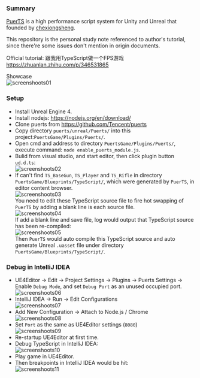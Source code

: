 ### Summary

[PuerTS](https://github.com/Tencent/puerts) is a high performance script system for Unity and Unreal that founded by [chexiongsheng](https://github.com/chexiongsheng).

This repository is the personal study note referenced to author's tutorial, since there're some issues don't mention in origin documents.

Official tutorial:
跟我用TypeScript做一个FPS游戏  
https://zhuanlan.zhihu.com/p/346531865

Showcase  
![screenshoots01](./docs/screenshoots/screenshoot_1.gif)

### Setup

+ Install Unreal Engine 4.
+ Install nodejs: https://nodejs.org/en/download/
+ Clone puerts from https://github.com/Tencent/puerts
+ Copy directory `puerts/unreal/Puerts/` into this project:`PuertsGame/Plugins/Puerts/`.
+ Open cmd and address to directory `PuertsGame/Plugins/Puerts/`, execute command: `node enable_puerts_module.js`.
+ Bulid from visual studio, and start editor, then click plugin button `ud.d.ts`:  
![screenshoots02](./docs/screenshoots/screenshoot_2.png)
+ If can't find `TS_BaseGun`, `TS_Player` and `TS_Rifle` in directory `PuertsGame/Blueprints/TypeScript/`, which were generated by `PuerTS`, in editor content browser.  
![screenshoots03](./docs/screenshoots/screenshoot_3.png)  
You need to edit these TypeScript source file to fire hot swapping of `PuerTS` by adding a blank line is each source file.  
![screenshoots04](./docs/screenshoots/screenshoot_4.png)  
If add a blank line and save file, log would output that TypeScript source has been re-compiled:  
![screenshoots05](./docs/screenshoots/screenshoot_5.png)  
Then `PuerTS` would auto compile this TypeScript source and auto generate Unreal `.uasset` file under directory `PuertsGame/Blueprints/TypeScript/`.  

### Debug in IntelliJ IDEA

+ UE4Editor -> Edit -> Project Settings -> Plugins -> Puerts Settings -> Enable `Debug Mode`, and set `Debug Port` as an unused occupied port.  
![screenshoots06](./docs/screenshoots/screenshoot_6.png)
+ IntelliJ IDEA -> Run -> Edit Configurations  
![screenshoots07](./docs/screenshoots/screenshoot_7.png)
+ Add New Configuration -> Attach to Node.js / Chrome  
![screenshoots08](./docs/screenshoots/screenshoot_8.png)
+ Set `Port` as the same as UE4Editor settings (`8080`)  
![screenshoots09](./docs/screenshoots/screenshoot_9.png)
+ Re-startup UE4Editor at first time.
+ Debug TypeScript in IntelliJ IDEA:  
![screenshoots10](./docs/screenshoots/screenshoot_10.png)
+ Play game in UE4Editor.
+ Then breakpoints in IntelliJ IDEA would be hit:  
![screenshoots11](./docs/screenshoots/screenshoot_11.png)
